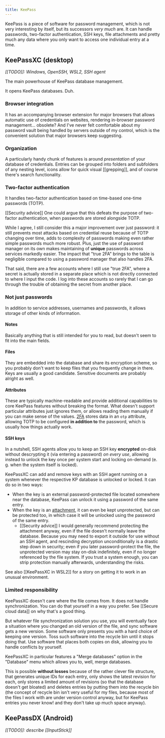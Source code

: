 ```yaml
---
title: KeePass
---
```


KeePass is a piece of software for password management, which is not very interesting by itself, but its successors *very much* are. It can handle passwords, two-factor authentication, SSH keys, file attachments and pretty much any data where you only want to access one individual entry at a time.

## KeePassXC (desktop)

*[[TODO]]: Windows, OpenSSH, WSL2, SSH agent*

The main powerhouse of KeePass database management.

It opens KeePass databases. Duh.

### Browser integration

It has an accompanying browser extension for major browsers that allows automatic use of credentials on websites, rendering in-browser password management... obsolete? And I've never felt comfortable about my password vault being handled by servers outside of my control, which is the convenient solution that major browsers keep suggesting.

### Organization

A particularly handy chunk of features is around *presentation* of your database of credentials. Entries can be grouped into folders and subfolders of any nesting level, icons allow for quick visual [[grepping]], and of course there's search functionality.

### Two-factor authentication

It handles two-factor authentication based on time-based one-time passwords (TOTP).

[[Security advice]] One could argue that this defeats the purpose of two-factor authentication, when passwords are stored alongside TOTP.

While I agree, I still consider this a major improvement over just password: it still prevents most attacks based on credential reuse because of TOTP changing over time, adds to complexity of passwords making even rather simple passwords much more robust. Plus, just the use of password manager on its own makes maintaining of **unique** passwords across services markedly easier. The impact that "true 2FA" brings to the table is negligible compared to using a password manager that also handles 2FA.

That said, there are a few accounts where I still use "true 2FA", where a secret is actually stored in a separate place which is not directly connected to where I input the code. I log into these accounts so rarely that I can go through the trouble of obtaining the secret from another place.

### Not just passwords

In addition to service addresses, usernames and passwords, it allows storage of other kinds of information.

#### Notes

Basically anything that is still intended for you to read, but doesn't seem to fit into the main fields.

#### Files

They are embedded into the database and share its encryption scheme, so you probably don't want to keep files that you frequently change in there. Keys are usually a good candidate. Sensitive documents are probably alright as well.

#### Attributes

These are typically machine-readable and provide additional capabilities to core KeePass features without breaking the format. What doesn't support particular attributes just ignores them, or allows reading them manually if you can make sense of the values. [2FA](#two-factor-authentication) stores data in an `otp` attribute, allowing TOTP to be configured **in addition to** the password, which is usually how things actually work.

#### SSH keys


In a nutshell, SSH agents allow you to keep an SSH key **encrypted** on-disk without descrypting it (via entering a password) _on every use_, allowing instead to unlock the key once per system start and locking on-demand (e. g. when the system itself is locked).

KeePassXC can add and remove keys with an SSH agent running on a system whenever the respective KP database is unlocked or locked. It can do so in two ways:

* When the key is an external password-protected file located somewhere near the database, KeePass can unlock it using a password of the same entry.
* When the key is an [attachment](#files), it can even be kept unprotected, but can be protected too, in which case it will be unlocked using the password of the same entry.
  * [[Security advice]] I would generally recommend protecting the attachment anyway, even if the file doesn't normally leave the database. Because you may need to export it outside for use without an SSH agent, and rescinding decryption unconditionally is a drastic step down in security; even if you later password-protect the file, the unprotected version may stay on-disk indefinitely, even if no longer referenced by the file system. If you trust a system enough, you can strip protection manually afterwards, understanding the risks.

See also [[KeePassXC in WSL2]] for a story on getting it to work in an unusual environment.

### Limited responsibility

KeePassXC doesn't care where the file comes from. It does not handle synchronization. You can do that yourself in a way you prefer. See [[Secure cloud data]] on why that's a good thing.

But whatever file synchronization solution you use, you will eventually face a situation where you changed an old version of the file, and sync software gets a new version. Some software only presents you with a hard choice of keeping one version. Toss such software into the recycle bin until it stops doing that. Use software that places both copies on disk, allowing you to handle conflicts by yourself.

KeePassXC in particular features a "Merge databases" option in the "Database" menu which allows you to, well, merge databases.

This is possible **without losses** because of the rather clever file structure, that generates unique IDs for each entry, only shows the latest revision for each, only stores a limited amount of revisions (so that the database doesn't get bloated) and deletes entries by putting them into the recycle bin (the concept of recycle bin isn't very useful for my files, because most of the files I work with are under version control anyway, but for KeePass entries you never know! and they don't take up much space anyway).

## KeePassDX (Android)

*[[TODO]]: describe [[InputStick]]*
